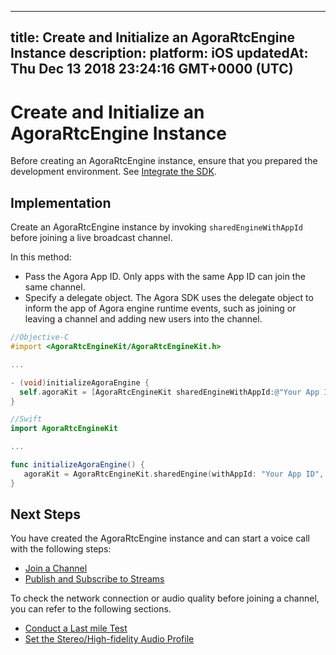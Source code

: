 
---
title: Create and Initialize an AgoraRtcEngine Instance
description: 
platform: iOS
updatedAt: Thu Dec 13 2018 23:24:16 GMT+0000 (UTC)
---
# Create and Initialize an AgoraRtcEngine Instance
Before creating an AgoraRtcEngine instance, ensure that you prepared the development environment. See [Integrate the SDK](../../cn/Voice/ios_audio.md).

## Implementation

Create an AgoraRtcEngine instance by invoking `sharedEngineWithAppId` before joining a live broadcast channel.

In this method:

- Pass the Agora App ID. Only apps with the same App ID can join the same channel.
- Specify a delegate object. The Agora SDK uses the delegate object to inform the app of Agora engine runtime events, such as joining or leaving a channel and adding new users into the channel.

```objective-c
//Objective-C
#import <AgoraRtcEngineKit/AgoraRtcEngineKit.h>

...

- (void)initializeAgoraEngine {
  self.agoraKit = [AgoraRtcEngineKit sharedEngineWithAppId:@"Your App ID" delegate:self];
}
```

```swift
//Swift
import AgoraRtcEngineKit

...

func initializeAgoraEngine() {
   agoraKit = AgoraRtcEngineKit.sharedEngine(withAppId: "Your App ID", delegate: self)
}
```

## Next Steps
You have created the AgoraRtcEngine instance and can start a voice call with the following steps:
* [Join a Channel](../../cn/Voice/join_communication_ios.md)
* [Publish and Subscribe to Streams](../../cn/Voice/publish_ios_audio.md)

To check the network connection or audio quality before joining a channel, you can refer to the following sections.
* [Conduct a Last mile Test](../../cn/Voice/lastmile_ios.md)
* [Set the Stereo/High-fidelity Audio Profile](../../cn/Voice/audio_profile_ios_audio.md)
